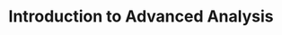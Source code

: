 ---
title: "Introduction to Advanced Analysis"
description: Seminars | Bayreuth, 2018S, Bachelor
link: https://my.uni-bayreuth.de/cmlife/s/courses/Ly91YnRAY21jby9hcGkvY291cnNlcy8yMTkyNjI/overview
category: past
number: 5
---